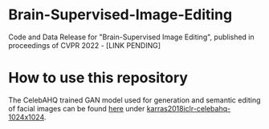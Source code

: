 # Brain-Supervised-Image-Editing
Code and Data Release for "Brain-Supervised Image Editing", published in proceedings of CVPR 2022 -  [LINK PENDING]

# How to use this repository

The CelebAHQ trained GAN model used for generation and semantic editing of facial images can be found [here](https://github.com/tkarras/progressive_growing_of_gans) under [karras2018iclr-celebahq-1024x1024](https://drive.google.com/drive/folders/15hvzxt_XxuokSmj0uO4xxMTMWVc0cIMU).
